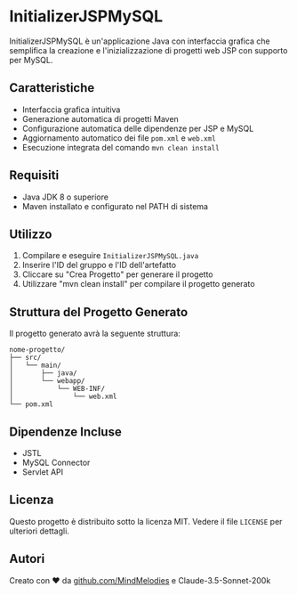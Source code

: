 # InitializerJSPMySQL

InitializerJSPMySQL è un'applicazione Java con interfaccia grafica che semplifica la creazione e l'inizializzazione di progetti web JSP con supporto per MySQL.

## Caratteristiche

- Interfaccia grafica intuitiva
- Generazione automatica di progetti Maven
- Configurazione automatica delle dipendenze per JSP e MySQL
- Aggiornamento automatico dei file `pom.xml` e `web.xml`
- Esecuzione integrata del comando `mvn clean install`

## Requisiti

- Java JDK 8 o superiore
- Maven installato e configurato nel PATH di sistema

## Utilizzo

1. Compilare e eseguire `InitializerJSPMySQL.java`
2. Inserire l'ID del gruppo e l'ID dell'artefatto
3. Cliccare su "Crea Progetto" per generare il progetto
4. Utilizzare "mvn clean install" per compilare il progetto generato

## Struttura del Progetto Generato

Il progetto generato avrà la seguente struttura:

```
nome-progetto/
├── src/
│   └── main/
│       ├── java/
│       └── webapp/
│           └── WEB-INF/
│               └── web.xml
└── pom.xml
```

## Dipendenze Incluse

- JSTL
- MySQL Connector
- Servlet API

## Licenza

Questo progetto è distribuito sotto la licenza MIT. Vedere il file `LICENSE` per ulteriori dettagli.

## Autori

Creato con ❤ da [github.com/MindMelodies](https://github.com/MindMelodies) e Claude-3.5-Sonnet-200k
